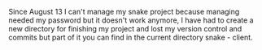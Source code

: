 Since August 13 I can't manage my snake project because managing needed my password but it doesn't work anymore, 
I have had to create a new directory for finishing my project and lost my version control and commits but part 
of it you can find in the current directory snake - client.
